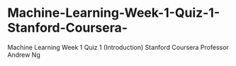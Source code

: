 # Machine-Learning-Week-1-Quiz-1-Stanford-Coursera-
Machine Learning Week 1 Quiz 1 (Introduction) Stanford Coursera Professor Andrew Ng
